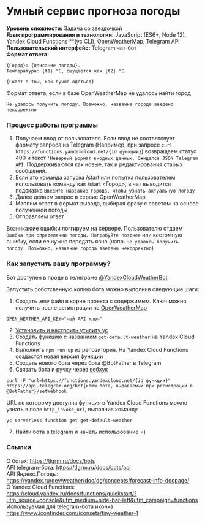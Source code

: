 # Умный сервис прогноза погоды

**Уровень сложности:** Задача со звездочкой  
**Язык программирования и технологии:** JavaScript (ES6+, Node 12), Yandex Cloud Functions **(yc CLI), OpenWeatherMap, Telegram API  
**Пользовательский интерфейс:** Telegram чат-бот  
**Формат ответа:**  
```
{Город}: {Описание погоды}.
Температура: {t1} °C, ощущается как {t2} °C.

{Совет о том, как лучше одеться}
```
Формат ответа, если в базе OpenWeatherMap не удалось найти город
```
Не удалось получить погоду. Возможно, название города введено некорректно
```

### Процесс работы программы

1. Получаем ввод от пользователя. Если ввод не соответсвует формату запроса из Telegram (Например, при запросе `curl https://functions.yandexcloud.net/{id функции}`) возвращаем статус 400 и текст `'Неверный формат входных данных. Ожидался JSON Telegram API`. Поддерживаются как новые, так и редактирования старых сообщений.  
2. Если это команда запуска /start или попытка пользователем использовать команду как /start <Город>, в чат выводится подсказка `Введите название города, чтобы узнать актуальную погоду`   
3. Далее делаем запрос в сервис OpenWeatherMap  
4. Маппим ответ в формат вывода, выбирая фразу с советом на основе полученной погоды  
5. Отправляем ответ  

Возникаюие ошибки логгируем на сервере. Пользователю отдаем `Ошибка при определении погоды. Попробуйте позднее` или кастомную ошибку, если ее нужно передать явно (напр. `Не удалось получить погоду. Возможно, название города введено некорректно`)

### Как запустить вашу программу?
Бот доступен в проде в телеграме [@YandexCloudWeatherBot](https://t.me/YandexCloudWeatherBot)  

Запустить собстсвенную копию бота можно выполнив следующие шаги:
1. Создать .env файл в корне проекта с содержимым. Ключ можно получить после регистрации на [OpenWeatherMap](https://openweathermap.org/api)  
```
OPEN_WEATHER_API_KEY="мой API ключ"
```

2. [Установить и настроить утилиту yc](https://cloud.yandex.ru/docs/cli/quickstart)  
3. Создать функцию с названием `get-default-weather` на Yandex Cloud Functions  
4. Выполнить `npm run up` из репозитория. На Yandex Cloud Functions создастся новая версия функции  
5. Создать нового бота через бота @BotFather в Telegram  
6. Связать бота и ручку через [вебхук](https://tlgrm.ru/docs/bots/api#setwebhook)
```
curl -F "url=https://functions.yandexcloud.net/{id функции}" https://api.telegram.org/bot{ключ бота, выдаваемый при регистрации в @BotFather}/setWebhook
```
URL по которому доступна функция в Yandex Cloud Functions можно узнать в поле `http_invoke_url`, выполнив команду 
```
yc serverless function get get-default-weather
```
7. Найти бота в telegram и начать использование =)

### Ссылки

О ботах: https://tlgrm.ru/docs/bots  
API telegram-бота: https://tlgrm.ru/docs/bots/api  
API Яндекс.Погоды: https://yandex.ru/dev/weather/doc/dg/concepts/forecast-info-docpage/  
О Yandex Cloud Functions: https://cloud.yandex.ru/docs/functions/quickstart/?utm_source=console&utm_medium=side-bar-left&utm_campaign=functions  
Используемая для telegram-бота иконка: https://www.iconfinder.com/iconsets/tiny-weather-1  